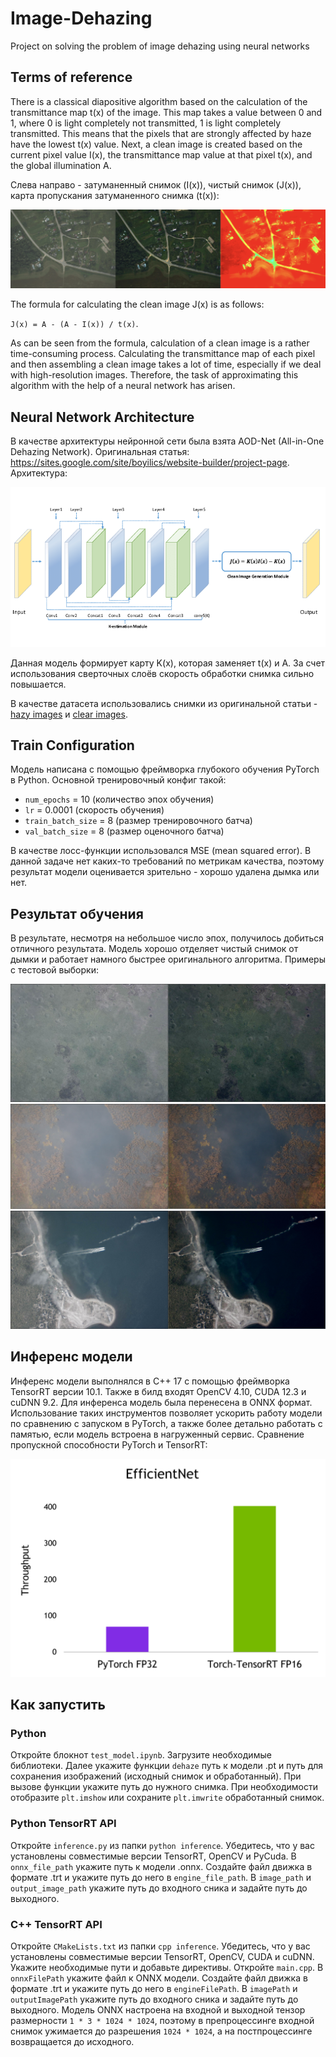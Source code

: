 # Image-Dehazing
Project on solving the problem of image dehazing using neural networks

## Terms of reference
There is a classical diapositive algorithm based on the calculation of the transmittance map t(x) of the image. This map takes a value between 0 and 1, where 0 is light completely not transmitted, 1 is light completely transmitted. This means that the pixels that are strongly affected by haze have the lowest t(x) value. Next, a clean image is created based on the current pixel value I(x), the transmittance map value at that pixel t(x), and the global illumination A.

Слева направо - затуманенный снимок (I(x)), чистый снимок (J(x)), карта пропускания затуманенного снимка (t(x)):

![example_4_orig_algorithm.png](https://github.com/Shkraboom/Image-Dehazing/blob/main/data/examples/example_4_orig_algorithm.png)

The formula for calculating the clean image J(x) is as follows: 

`J(x) = A - (A - I(x)) / t(x)`.

As can be seen from the formula, calculation of a clean image is a rather time-consuming process. Calculating the transmittance map of each pixel and then assembling a clean image takes a lot of time, especially if we deal with high-resolution images. Therefore, the task of approximating this algorithm with the help of a neural network has arisen.

## Neural Network Architecture
В качестве архитектуры нейронной сети была взята AOD-Net (All-in-One Dehazing Network). Оригинальная статья: https://sites.google.com/site/boyilics/website-builder/project-page. Архитектура: 

![AOD_architecture.png](https://github.com/Shkraboom/Image-Dehazing/blob/main/data/examples/AOD_architecture.png)

Данная модель формирует карту K(x), которая заменяет t(x) и A. За счет использования сверточных слоёв скорость обработки снимка сильно повышается.

В качестве датасета использовались снимки из оригинальной статьи - [hazy images](https://drive.google.com/file/d/17ZWJOpH1AsYQhoqpWR6PK61HrUhArdAK/view) и [clear images](https://drive.google.com/file/d/1Sz5ZFFZXo3sY85R3v7yJa6W6riDGur46/view).

## Train Configuration
Модель написана с помощью фреймворка глубокого обучения PyTorch в Python. Основной тренировочный конфиг такой:

- `num_epochs` = 10 (количество эпох обучения)
- `lr` = 0.0001 (скорость обучения)
- `train_batch_size` = 8 (размер тренировочного батча)
- `val_batch_size` = 8 (размер оценочного батча)

В качестве лосс-функции использовался MSE (mean squared error). В данной задаче нет каких-то требований по метрикам качества, поэтому результат модели оценивается зрительно - хорошо удалена дымка или нет.

## Результат обучения
В результате, несмотря на небольшое число эпох, получилось добиться отличного результата. Модель хорошо отделяет чистый снимок от дымки и работает намного быстрее оригинального алгоритма. Примеры с тестовой выборки:

![example_1.jpg](https://github.com/Shkraboom/Image-Dehazing/blob/main/data/examples/example_1.jpg)
![example_2.jpg](https://github.com/Shkraboom/Image-Dehazing/blob/main/data/examples/example_2.jpg)
![example_3.jpg](https://github.com/Shkraboom/Image-Dehazing/blob/main/data/examples/example_3.jpg)

## Инференс модели
Инференс модели выполнялся в C++ 17 с помощью фреймворка TensorRT версии 10.1. Также в билд входят OpenCV 4.10, CUDA 12.3 и cuDNN 9.2. Для инференса модель была перенесена в ONNX формат. Использование таких инструментов позволяет ускорить работу модели по сравнению с запуском в PyTorch, а также более детально работать с памятью, если модель встроена в нагруженный сервис. Сравнение пропускной способности PyTorch и TensorRT:

![tensorrt_vs_pytorch.png](https://github.com/Shkraboom/Image-Dehazing/blob/main/data/examples/tensorrt_vs_pytorch.png)

## Как запустить

### Python

Откройте блокнот `test_model.ipynb`. Загрузите необходимые библиотеки. Далее укажите функции `dehaze` путь к модели .pt и путь для сохранения изображений (исходный снимок и обработанный). При вызове функции укажите путь до нужного снимка. При необходимости отобразите `plt.imshow` или сохраните `plt.imwrite` обработанный снимок.

### Python TensorRT API

Откройте `inference.py` из папки `python inference`. Убедитесь, что у вас установлены совместимые версии TensorRT, OpenCV и PyCuda. В `onnx_file_path` укажите путь к модели .onnx. Создайте файл движка в формате .trt и укажите путь до него в `engine_file_path`. В `image_path` и `output_image_path` укажите путь до входного сника и задайте путь до выходного.

### C++ TensorRT API

Откройте `CMakeLists.txt` из папки `cpp inference`. Убедитесь, что у вас установлены совместимые версии TensorRT, OpenCV, CUDA и cuDNN. Укажите необходимые пути и добавьте директивы. Откройте `main.cpp`. В `onnxFilePath` укажите файл к ONNX модели. Создайте файл движка в формате .trt и укажите путь до него в `engineFilePath`. В `imagePath` и `outputImagePath` укажите путь до входного сника и задайте путь до выходного. Модель ONNX настроена на входной и выходной тензор размерности `1 * 3 * 1024 * 1024`, поэтому в препроцессинге входной снимок ужимается до разрешения `1024 * 1024`, а на постпроцессинге возвращается до исходного.





